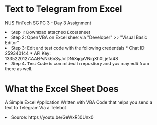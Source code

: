 # Text to Telegram from Excel
NUS FinTech SG PC 3 - Day 3 Assignment

<li>Step 1: Download attached Excel sheet
<li>Step 2: Open VBA on Excel sheet via "Developer" >> "Visual Basic Editor"
<li>Step 3: Edit and test code with the following credentials
          * Chat ID: 259340144
          * API Key: 1335220127:AAEPsNk6nSyJoIDNiXqqaVNiqXh0Ljefa48
<li>Step 4: Test Code is committed in repository and you may edit from there as well.

# What the Excel Sheet Does
A Simple Excel Application Written with VBA Code that helps you send a text to Telegram Via a Telebot

<li>Source: https://youtu.be/GeWxR60Unx0 
